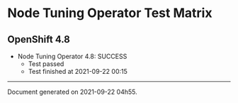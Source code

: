 
Node Tuning Operator Test Matrix
================================

OpenShift 4.8
-------------


* Node Tuning Operator 4.8: SUCCESS
  - Test passed
  - Test finished at 2021-09-22 00:15


---
Document generated on 2021-09-22 04h55.
